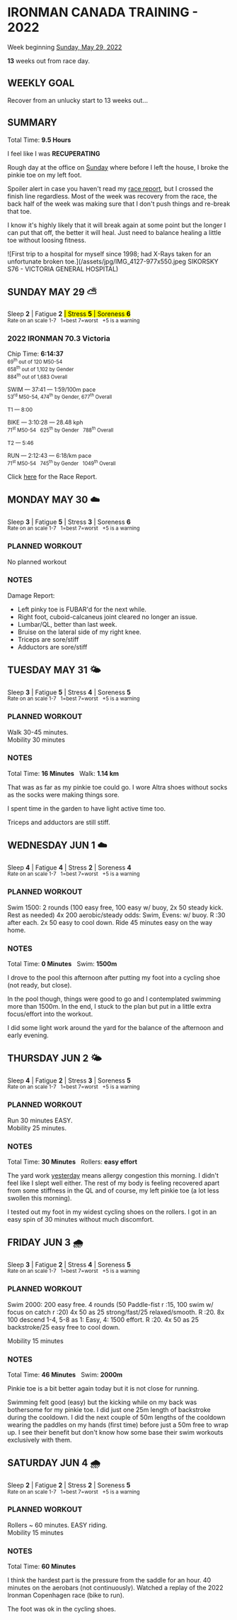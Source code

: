 # IRONMAN CANADA TRAINING - 2022
Week beginning [Sunday, May 29, 2022](javascript:flick('sun');)

**13** weeks out from race day.

## WEEKLY GOAL
Recover from an unlucky start to 13 weeks out...

## SUMMARY
Total Time: **9.5 Hours**

I feel like I was **RECUPERATING**

Rough day at the office on [Sunday](javascript:flick('sun');) where before I left the house, I broke the pinkie toe on my left foot.

Spoiler alert in case you haven't read my [race report](/racereports/2022-ironman-70.3-victoria), but I crossed the finish line regardless.  Most of the week was recovery from the race, the back half of the week was making sure that I don't push things and re-break that toe.

I know it's highly likely that it will break again at some point but the longer I can put that off, the better it will heal.  Just need to balance healing a little toe without loosing fitness.

![First trip to a hospital for myself since 1998; had X-Rays taken for an unfortunate broken toe.](/assets/jpg/IMG_4127-977x550.jpeg SIKORSKY S76 - VICTORIA GENERAL HOSPITAL)

## SUNDAY MAY 29 ⛅️
Sleep **2** | Fatigue **2** <mark>| Stress **5** | Soreness **6** </mark>
<sup><br />Rate on an scale 1-7 &nbsp; 1=best 7=worst &nbsp; +5 is a warning</sup>

### 2022 IRONMAN 70.3 Victoria
Chip Time: **6:14:37**<br />
<span style="font-size:0.8em">
69<sup>th</sup> out of 120 M50-54  
658<sup>th</sup> out of 1,102 by Gender   
884<sup>th</sup> out of 1,683 Overall</span>

<span class="agencyvc" style="font-size:0.9em;">SWIM &mdash; 37:41  &mdash; 1:59/100m pace</span><br />
<span style="font-size:0.8em">53<sup>rd</sup> M50-54, 474<sup>th</sup> by Gender, 677<sup>th</sup> Overall</span>

<span class="agencyvc" style="font-size:0.85em;">T1 &mdash; 8:00</span>

<span class="agencyvc" style="font-size:0.9em;">BIKE &mdash; 3:10:28 &mdash; 28.48 kph</span><br />
<span style="font-size:0.8em">71<sup>st</sup> M50-54 &nbsp; 625<sup>th</sup> by Gender &nbsp; 788<sup>th</sup> Overall</span>

<span class="agencyvc" style="font-size:0.85em;">T2 &mdash; 5:46</span>

<span class="agencyvc" style="font-size:0.9em;">RUN &mdash; 2:12:43 &mdash; 6:18/km pace</span><br />
<span style="font-size:0.8em">71<sup>st</sup> M50-54 &nbsp; 745<sup>th</sup> by Gender &nbsp; 1049<sup>th</sup> Overall</span>

Click [here](/racereports/2022-ironman-70.3-victoria) for the Race Report.

<!---->
## MONDAY MAY 30 ☁️
Sleep **3** | Fatigue **5** | Stress **3** | Soreness **6**
<sup><br />Rate on an scale 1-7 &nbsp; 1=best 7=worst &nbsp; +5 is a warning</sup>

### PLANNED WORKOUT
No planned workout

### NOTES
Damage Report:

* Left pinky toe is FUBAR'd for the next while.
* Right foot, cuboid-calcaneus joint cleared no longer an issue.
* Lumbar/QL, better than last week.
* Bruise on the lateral side of my right knee.
* Triceps are sore/stiff
* Adductors are sore/stiff

<!---->
## TUESDAY MAY 31 🌤
Sleep **3** | Fatigue **5** | Stress **4** | Soreness **5**
<sup><br />Rate on an scale 1-7 &nbsp; 1=best 7=worst &nbsp; +5 is a warning</sup>

### PLANNED WORKOUT
Walk 30-45 minutes.  
Mobility 30 minutes

### NOTES
Total Time: **16 Minutes** &nbsp; Walk: **1.14 km**

That was as far as my pinkie toe could go.  I wore Altra shoes without socks as the socks were making things sore.

I spent time in the garden to have light active time too.

Triceps and adductors are still stiff.

<!---->
## WEDNESDAY JUN 1 ☁️
Sleep **4** | Fatigue **4** | Stress **2** | Soreness **4**
<sup><br />Rate on an scale 1-7 &nbsp; 1=best 7=worst &nbsp; +5 is a warning</sup>

### PLANNED WORKOUT
Swim 1500: 
2 rounds (100 easy free, 100 easy w/ buoy, 2x 50 steady kick. Rest as needed)
4x 200 aerobic/steady odds: Swim, Evens: w/ buoy. R :30 after each. 
2x 50 easy to cool down. 
Ride 45 minutes easy on the way home.

### NOTES
Total Time: **0 Minutes** &nbsp; Swim: **1500m**

I drove to the pool this afternoon after putting my foot into a cycling shoe (not ready, but close).

In the pool though, things were good to go and I contemplated swimming more than 1500m.  In the end, I stuck to the plan but put in a little extra focus/effort into the workout.

I did some light work around the yard for the balance of the afternoon and early evening.

<!---->
## THURSDAY JUN 2 🌤
Sleep **4** | Fatigue **2** | Stress **3** | Soreness **5**
<sup><br />Rate on an scale 1-7 &nbsp; 1=best 7=worst &nbsp; +5 is a warning</sup>

### PLANNED WORKOUT
Run 30 minutes EASY.   
Mobility 25 minutes.

### NOTES
Total Time: **30 Minutes** &nbsp; Rollers: **easy effort**

The yard work [yesterday](javascript:flick('wed');) means allergy congestion this morning.  I didn't feel like I slept well either.  The rest of my body is feeling recovered apart from some stiffness in the QL and of course, my left pinkie toe (a lot less swollen this morning).

I tested out my foot in my widest cycling shoes on the rollers.  I got in an easy spin of 30 minutes without much discomfort.

<!---->
## FRIDAY JUN 3 🌧
Sleep **3** | Fatigue **2** | Stress **4** | Soreness **5**
<sup><br />Rate on an scale 1-7 &nbsp; 1=best 7=worst &nbsp; +5 is a warning</sup>

### PLANNED WORKOUT
Swim 2000: 
200 easy free. 
4 rounds (50 Paddle-fist r :15, 100 swim w/ focus on catch r :20) 
4x 50 as 25 strong/fast/25 relaxed/smooth. R :20. 
8x 100 descend 1-4, 5-8 as 1: Easy, 4: 1500 effort. R :20. 
4x 50 as 25 backstroke/25 easy free to cool down.

Mobility 15 minutes

### NOTES
Total Time: **46 Minutes** &nbsp; Swim: **2000m**

Pinkie toe is a bit better again today but it is not close for running.

Swimming felt good (easy) but the kicking while on my back was bothersome for my pinkie toe.  I did just one 25m length of backstroke during the cooldown.  I did the next couple of 50m lengths of the cooldown wearing the paddles on my hands (first time) before just a 50m free to wrap up.  I see their benefit but don't know how some base their swim workouts exclusively with them.

<!---->
## SATURDAY JUN 4 🌧
Sleep **2** | Fatigue **2** | Stress **2** | Soreness **5**
<sup><br />Rate on an scale 1-7 &nbsp; 1=best 7=worst &nbsp; +5 is a warning</sup>

### PLANNED WORKOUT
Rollers ~ 60 minutes. EASY riding.  
Mobility 15 minutes  

### NOTES
Total Time: **60 Minutes**

I think the hardest part is the pressure from the saddle for an hour.  40 minutes on the aerobars (not continuously).  Watched a replay of the 2022 Ironman Copenhagen race (bike to run).

The foot was ok in the cycling shoes.
